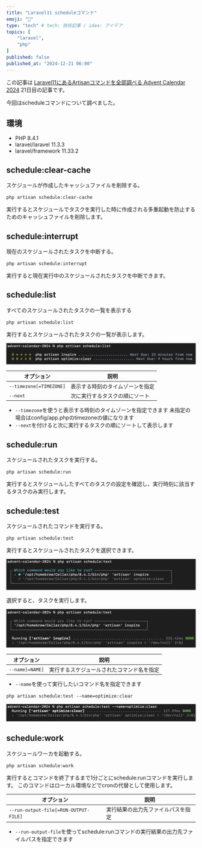 ```yaml
---
title: "Laravel11 scheduleコマンド"
emoji: "👻"
type: "tech" # tech: 技術記事 / idea: アイデア
topics: [
    "laravel",
    "php"
]
published: false
published_at: "2024-12-21 06:00"
---
```


この記事は [Laravel11にあるArtisanコマンドを全部調べる Advent Calendar 2024](https://adventar.org/calendars/10674) 21日目の記事です。

今回はscheduleコマンドについて調べました。

## 環境

- PHP 8.4.1
- laravel/laravel 11.3.3
- laravel/framework 11.33.2

## schedule:clear-cache

スケジュールが作成したキャッシュファイルを削除する。

```
php artisan schedule:clear-cache
```

実行するとスケジュールでタスクを実行した時に作成される多重起動を防止するためのキャッシュファイルを削除します。

## schedule:interrupt

現在のスケジュールされたタスクを中断する。

```
php artisan schedule:interrupt
```

実行すると現在実行中のスケジュールされたタスクを中断できます。

## schedule:list

すべてのスケジュールされたタスクの一覧を表示する

```
php artisan schedule:list
```

実行するとスケジュールされたタスクの一覧が表示します。

![](/images/de4ada4f37846a/1.png)

| オプション | 説明 |
| --- | --- |
| `--timezone[=TIMEZONE]` | 表示する時刻のタイムゾーンを指定 |
| `--next` | 次に実行するタスクの順にソート |

- `--timezone`を使うと表示する時刻のタイムゾーンを指定できます
未指定の場合はconfig/app.phpのtimezoneの値になります
- `--next`を付けると次に実行するタスクの順にソートして表示します

## schedule:run

スケジュールされたタスクを実行する。

```
php artisan schedule:run
```

実行するとスケジュールしたすべてのタスクの設定を確認し、実行時刻に該当するタスクのみ実行します。

## schedule:test

スケジュールされたコマンドを実行する。

```
php artisan schedule:test
```

実行するとスケジュールされたタスクを選択できます。

![](/images/de4ada4f37846a/2.png)

選択すると、タスクを実行します。

![](/images/de4ada4f37846a/3.png)

| オプション | 説明 |
| --- | --- |
| `--name[=NAME]` | 実行するスケジュールされたコマンド名を指定 |

- `--name`を使って実行したいコマンド名を指定できます
```
php artisan schedule:test --name=optimize:clear
```
![](/images/de4ada4f37846a/4.png)

## schedule:work

スケジュールワーカを起動する。

```
php artisan schedule:work
```

実行するとコマンドを終了するまで1分ごとにschedule:runコマンドを実行します。
このコマンドはローカル環境などでcronの代替として使用します。

| オプション | 説明 |
| --- | --- |
| `--run-output-file[=RUN-OUTPUT-FILE]` | 実行結果の出力先ファイルパスを指定 |

- `--run-output-file`を使ってschedule:runコマンドの実行結果の出力先ファイルパスを指定できます

